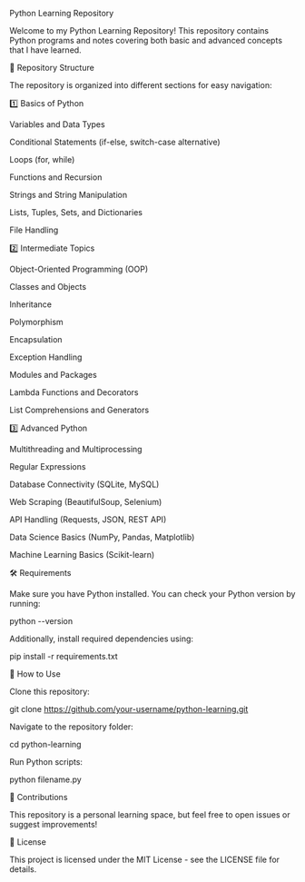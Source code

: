 Python Learning Repository

Welcome to my Python Learning Repository! This repository contains Python programs and notes covering both basic and advanced concepts that I have learned.

📌 Repository Structure

The repository is organized into different sections for easy navigation:

1️⃣ Basics of Python

Variables and Data Types

Conditional Statements (if-else, switch-case alternative)

Loops (for, while)

Functions and Recursion

Strings and String Manipulation

Lists, Tuples, Sets, and Dictionaries

File Handling

2️⃣ Intermediate Topics

Object-Oriented Programming (OOP)

Classes and Objects

Inheritance

Polymorphism

Encapsulation

Exception Handling

Modules and Packages

Lambda Functions and Decorators

List Comprehensions and Generators

3️⃣ Advanced Python

Multithreading and Multiprocessing

Regular Expressions

Database Connectivity (SQLite, MySQL)

Web Scraping (BeautifulSoup, Selenium)

API Handling (Requests, JSON, REST API)

Data Science Basics (NumPy, Pandas, Matplotlib)

Machine Learning Basics (Scikit-learn)

🛠 Requirements

Make sure you have Python installed. You can check your Python version by running:

python --version

Additionally, install required dependencies using:

pip install -r requirements.txt

🚀 How to Use

Clone this repository:

git clone https://github.com/your-username/python-learning.git

Navigate to the repository folder:

cd python-learning

Run Python scripts:

python filename.py

📌 Contributions

This repository is a personal learning space, but feel free to open issues or suggest improvements!

📜 License

This project is licensed under the MIT License - see the LICENSE file for details.
